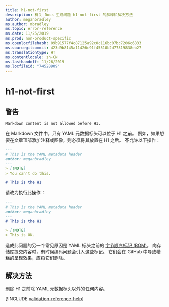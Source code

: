```yaml
---
title: h1-not-first
description: 有关 Docs 生成问题 h1-not-first 的解释和解决方法
author: meganbradley
ms.author: mbradley
ms.topic: error-reference
ms.date: 11/25/2019
ms.prod: non-product-specific
ms.openlocfilehash: 09b91577f4c87125a92c0c116bc07bc7206c6833
ms.sourcegitcommit: 423d9b8145a11426c91f45510b2d77319838eb27
ms.translationtype: HT
ms.contentlocale: zh-CN
ms.lasthandoff: 11/26/2019
ms.locfileid: "74528909"
---
```

# <a name="h1-not-first"></a>h1-not-first

## <a name="warning"></a>警告

`Markdown content is not allowed before H1.`

在 Markdown 文件中，只有 YAML 元数据标头可以位于 H1 之前。 例如，如果想要在文章顶部添加注释或图像，则必须将其放置在 H1 之后。 不允许以下操作：

```markdown
---
# This is the YAML metadata header
author: meganbradley
---
> [!NOTE]
> You can't do this.

# This is the H1
```

请改为执行此操作：

```markdown
---
# This is the YAML metadata header
author: meganbradley
---
# This is the H1

> [!NOTE]
> This is OK.
```

造成此问题的另一个常见原因是 YAML 标头之前的 [字节顺序标记 (BOM)](http://www.websina.com/bugzero/kb/unicode-bom.html)。 向存储库提交内容时，有时候编码问题会引入这些标记。 它们会在 GitHub 中导致糟糕的呈现效果，应将它们删除。

## <a name="resolution"></a>解决方法

删除 H1 之前除 YAML 元数据标头以外的任何内容。

<!--make sure to add this file to your includes folder and verify the path-->
[!INCLUDE [validation-reference-help](includes/validation-reference-help.md)]
